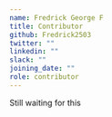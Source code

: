 ```yaml
---
name: Fredrick George F
title: Contributor
github: Fredrick2503
twitter: ""
linkedin: ""
slack: ""
joining_date: ""
role: contributor
---
```


Still waiting for this
